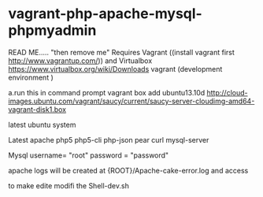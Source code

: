 vagrant-php-apache-mysql-phpmyadmin
===================================
READ ME..... "then remove me"
Requires Vagrant ((install vagrant first http://www.vagrantup.com/)) and Virtualbox https://www.virtualbox.org/wiki/Downloads
vagrant (development environment )
	
a.run this in command prompt
  vagrant box add ubuntu13.10d http://cloud-images.ubuntu.com/vagrant/saucy/current/saucy-server-cloudimg-amd64-vagrant-disk1.box
  
  latest ubuntu system 

Latest apache php5 php5-cli php-json pear curl mysql-server 

Mysql username= "root"
password = "password"

apache logs will be created at {ROOT}/Apache-cake-error.log and access 

to make edite modifi the Shell-dev.sh
